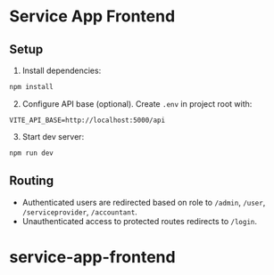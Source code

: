 # Service App Frontend

## Setup

1. Install dependencies:

```bash
npm install
```

2. Configure API base (optional). Create `.env` in project root with:

```
VITE_API_BASE=http://localhost:5000/api
```

3. Start dev server:

```bash
npm run dev
```

## Routing
- Authenticated users are redirected based on role to `/admin`, `/user`, `/serviceprovider`, `/accountant`.
- Unauthenticated access to protected routes redirects to `/login`.
# service-app-frontend
